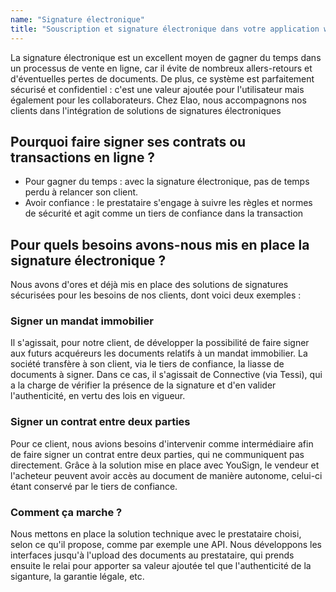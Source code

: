 ```yaml
---
name: "Signature électronique"
title: "Souscription et signature électronique dans votre application web"
---
```

La signature électronique est un excellent moyen de gagner du temps dans un processus de vente en ligne, car il évite de nombreux allers-retours et d'éventuelles pertes de documents. De plus, ce système est parfaitement sécurisé et confidentiel : c'est une valeur ajoutée pour l'utilisateur mais également pour les collaborateurs. Chez Elao, nous accompagnons nos clients dans l'intégration de solutions de signatures électroniques 

## Pourquoi faire signer ses contrats ou transactions en ligne ? 

- Pour gagner du temps : avec la signature électronique, pas de temps perdu à relancer son client.
- Avoir confiance : le prestataire s'engage à suivre les règles et normes de sécurité et agit comme un tiers de confiance dans la transaction

## Pour quels besoins avons-nous mis en place la signature électronique ? 

Nous avons d'ores et déjà mis en place des solutions de signatures sécurisées pour les besoins de nos clients, dont voici deux exemples :

### Signer un mandat immobilier

Il s'agissait, pour notre client, de développer la possibilité de faire signer aux futurs acquéreurs les documents relatifs à un mandat immobilier. La société transfère à son client, via le tiers de confiance, la liasse de documents à signer. Dans ce cas, il s'agissait de Connective (via Tessi), qui a la charge de vérifier la présence de la signature et d'en valider l'authenticité, en vertu des lois en vigueur.  

### Signer un contrat entre deux parties

Pour ce client, nous avions besoins d'intervenir comme intermédiaire afin de faire signer un contrat entre deux parties, qui ne communiquent pas directement. Grâce à la solution mise en place avec YouSign, le vendeur et l'acheteur peuvent avoir accès au document de manière autonome, celui-ci étant conservé par le tiers de confiance. 

### Comment ça marche ? 

Nous mettons en place la solution technique avec le prestataire choisi, selon ce qu'il propose, comme par exemple une API. Nous développons les interfaces jusqu'à l'upload des documents au prestataire, qui prends ensuite le relai pour apporter sa valeur ajoutée tel que l'authenticité de la siganture, la garantie légale, etc.

